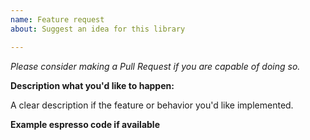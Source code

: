 ```yaml
---
name: Feature request
about: Suggest an idea for this library

---
```


*Please consider making a Pull Request if you are capable of doing so.*

**Description what you'd like to happen:**

A clear description if the feature or behavior you'd like implemented.

**Example espresso code if available**

```

